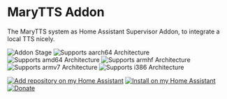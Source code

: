 # MaryTTS Addon

The MaryTTS system as Home Assistant Supervisor Addon, to integrate a local TTS nicely.

![Addon Stage][stage-badge]
![Supports aarch64 Architecture][aarch64-badge]
![Supports amd64 Architecture][amd64-badge]
![Supports armhf Architecture][armhf-badge]
![Supports armv7 Architecture][armv7-badge]
![Supports i386 Architecture][i386-badge]

[![Add repository on my Home Assistant][repository-badge]][repository-url]
[![Install on my Home Assistant][install-badge]][install-url]
[![Donate][donation-badge]][donation-url]

[stage-badge]: https://img.shields.io/badge/Addon%20stage-stable-green.svg
[aarch64-badge]: https://img.shields.io/badge/aarch64-no-red.svg
[amd64-badge]: https://img.shields.io/badge/amd64-yes-green.svg
[armhf-badge]: https://img.shields.io/badge/armhf-no-red.svg
[armv7-badge]: https://img.shields.io/badge/armv7-no-red.svg
[i386-badge]: https://img.shields.io/badge/i386-no-red.svg

[repository-badge]: https://img.shields.io/badge/Add-repository-41BDF5?logo=home-assistant&style=for-the-badge
[repository-url]: https://my.home-assistant.io/redirect/supervisor_add_addon_repository/?repository_url=https%3A//github.com/Poeschl-HomeAssistant-Addons/repository

[install-badge]: https://img.shields.io/badge/Install%20on-Home%20Assistant-41BDF5?logo=home-assistant&style=for-the-badge
[install-url]: https://my.home-assistant.io/redirect/supervisor_addon?addon=68413af6_juice-shop

[donation-badge]: https://img.shields.io/badge/Buy%20me%20a%20coffee-%23d32f2f?logo=buy-me-a-coffee&style=for-the-badge&logoColor=white
[donation-url]: https://www.buymeacoffee.com/Poeschl
